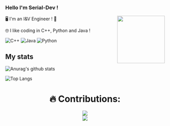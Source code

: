 ### Hello I'm Serial-Dev !

<img align='right' src='https://github.com/Rishit-dagli/Rishit-dagli/blob/master/images/octocat-anime.gif' width='150"'>

🖥️ I'm an I&V Engineer ! 🔎

🤓 I like coding in C++, Python and Java ! 

![C++](https://img.shields.io/badge/c++-%2300599C.svg?style=for-the-badge&logo=c%2B%2B&logoColor=white)
![Java](https://img.shields.io/badge/java-%23ED8B00.svg?style=for-the-badge&logo=java&logoColor=white)
![Python](https://img.shields.io/badge/python-3670A0?style=for-the-badge&logo=python&logoColor=ffdd54)

## My stats

![Anurag's github stats](https://github-readme-stats.vercel.app/api?username=Serial-DeV&show_icons=true&theme=radical) 

![Top Langs](https://github-readme-stats.vercel.app/api/top-langs/?username=Serial-DeV&layout=compact&theme=dark&hide_border=true)


<h1 align="center"> 🔥 Contributions: </h1>
<p align="center">
  <a href="https://git.io/streak-stats">
    <img src="http://github-readme-streak-stats.herokuapp.com?user=serial-dev&theme=react&background=0d1117&border=666">
  </a>
  <br>
  <a href="https://github.com/Ashutosh00710/github-readme-activity-graph">
    <img src="https://activity-graph.herokuapp.com/graph?username=serial-dev&theme=react-dark&hide_border=true">
  </a>
</p>

